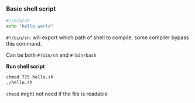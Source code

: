 ### Basic shell script

```sh
#!/bin/sh
echo "hello world"
```

``#!/bin/sh``: will export which path of shell to compile, some compiler bypass this command.

Can be both ``#!bin/sh`` and ``#!bin/bash``

**Run shell script**

```cmd
chmod 775 hello.sh
./hello.sh
```

``chmod`` might not need if the file is readable
